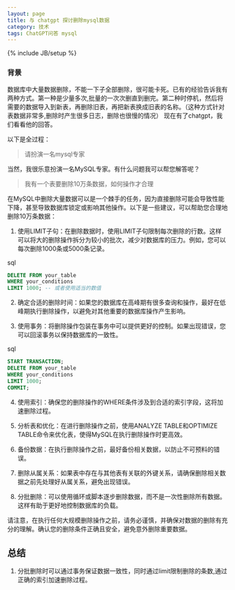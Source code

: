 ```yaml
---
layout: page
title: 与 chatgpt 探讨删除mysql数据
category: 技术
tags: ChatGPT问答 mysql
---
```

{% include JB/setup %}

### 背景
数据库中大量数据删除，不能一下子全部删除，很可能卡死。已有的经验告诉我有两种方式。第一种是少量多次,批量的一次次删直到删完。第二种时停机，然后将需要的数据导入到新表，再删除旧表，再把新表换成旧表的名称。（这种方式针对表数据非常多,删除时产生很多日志，删除也很慢的情况）
现在有了chatgpt，我们看看他的回答。

以下是全过程：

> 请扮演一名mysql专家

当然，我很乐意扮演一名MySQL专家。有什么问题我可以帮您解答呢？

> 我有一个表要删除10万条数据，如何操作才合理

在MySQL中删除大量数据可以是一个棘手的任务，因为直接删除可能会导致性能下降，甚至导致数据库锁定或影响其他操作。以下是一些建议，可以帮助您合理地删除10万条数据：

1.  使用LIMIT子句：在删除数据时，使用LIMIT子句限制每次删除的行数。这样可以将大的删除操作拆分为较小的批次，减少对数据库的压力。例如，您可以每次删除1000条或5000条记录。

sql

```sql
DELETE FROM your_table
WHERE your_conditions
LIMIT 1000; -- 或者使用适当的数值
```

2.  确定合适的删除时间：如果您的数据库在高峰期有很多查询和操作，最好在低峰期执行删除操作，以避免对其他重要的数据库操作产生影响。

3.  使用事务：将删除操作包装在事务中可以提供更好的控制。如果出现错误，您可以回滚事务以保持数据库的一致性。


sql

```sql
START TRANSACTION;
DELETE FROM your_table
WHERE your_conditions
LIMIT 1000;
COMMIT;
```

4.  使用索引：确保您的删除操作的WHERE条件涉及到合适的索引字段，这将加速删除过程。

5.  分析表和优化：在进行删除操作之前，使用ANALYZE TABLE和OPTIMIZE TABLE命令来优化表，使得MySQL在执行删除操作时更高效。

6.  备份数据：在执行删除操作之前，最好备份相关数据，以防止不可预料的错误。

7.  删除从属关系：如果表中存在与其他表有关联的外键关系，请确保删除相关数据之前先处理好从属关系，避免出现错误。

8.  分批删除：可以使用循环或脚本逐步删除数据，而不是一次性删除所有数据。这样有助于更好地控制数据库的负载。


请注意，在执行任何大规模删除操作之前，请务必谨慎，并确保对数据的删除有充分的理解。确认您的删除条件正确且安全，避免意外删除重要数据。

## 总结
1. 分批删除时可以通过事务保证数据一致性，同时通过limit限制删除的条数,通过正确的索引加速删除过程。
